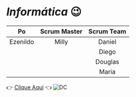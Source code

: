 # *__Informática__* :wink:
Po | Scrum Master | Scrum Team
:---: | :---: | :---:
Ezenildo | Milly | Daniel
| | | Diego
| | | Douglas
| | | Maria

:point_right: [Clique Aqui](https://github.com/joseezenildo/Projeto-Integrador--Grupo-II) :point_left:
![DC](https://s2.glbimg.com/YeyvHERCtqwNuo7H7aav1K5W5fk=/0x69:720x644/690x550/s.glbimg.com/es/ge/f/original/2014/11/01/burrinho1.jpg)
